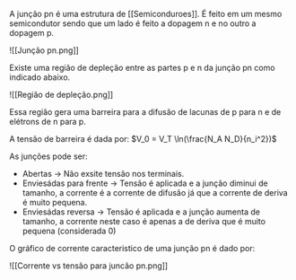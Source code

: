 ---
---

A junção pn é uma estrutura de [[Semiconduroes]]. É feito em um mesmo semicondutor sendo que um lado é feito a dopagem n e no outro a dopagem p. 

![[Junção pn.png]]

Existe uma região de depleção entre as partes p e n da junção pn como indicado abaixo. 

![[Região de depleção.png]]

Essa região gera uma barreira para a difusão de lacunas de p para n e de elétrons de n para p. 

A tensão de barreira é dada por: $V_0 = V_T \ln(\frac{N_A N_D}{n_i^2})$

As junções pode ser:
- Abertas -> Não exsite tensão nos terminais.
- Enviesádas para frente -> Tensão é aplicada e a junção diminui de tamanho, a corrente é a corrente de difusão já que a corrente de deriva é muito pequena.  
- Enviesádas reversa -> Tensão é aplicada e a junção aumenta de tamanho, a corrente neste caso é apenas a de deriva que é muito pequena (considerada 0)

O gráfico de corrente caracteristico de uma junção pn é dado por:

![[Corrente vs tensão para juncão pn.png]]